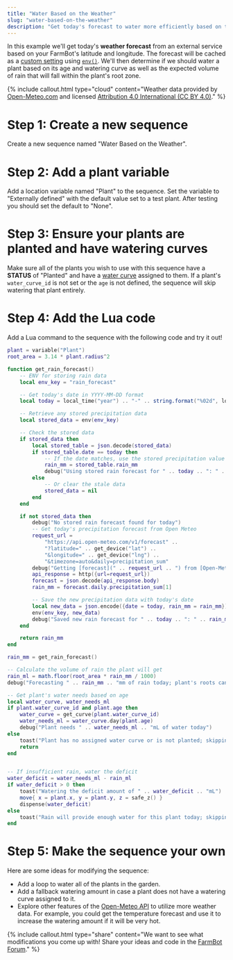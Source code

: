 ```yaml
---
title: "Water Based on the Weather"
slug: "water-based-on-the-weather"
description: "Get today's forecast to water more efficiently based on the weather and each plant's needs"
---
```


In this example we'll get today's **weather forecast** from an external service based on your FarmBot's latitude and longitude. The forecast will be cached as a [custom setting](https://software.farm.bot/docs/custom-settings) using [`env()`](../functions/configuration.md#envkey-value--envkey). We'll then determine if we should water a plant based on its age and watering curve as well as the expected volume of rain that will fall within the plant's root zone.

{%
include callout.html
type="cloud"
content="Weather data provided by [Open-Meteo.com](https://open-meteo.com) and licensed [Attribution 4.0 International (CC BY 4.0)](https://creativecommons.org/licenses/by/4.0/)."
%}

# Step 1: Create a new sequence

Create a new sequence named "Water Based on the Weather".

# Step 2: Add a plant variable

Add a location variable named "Plant" to the sequence. Set the variable to "Externally defined" with the default value set to a test plant. After testing you should set the default to "None".

# Step 3: Ensure your plants are planted and have watering curves

Make sure all of the plants you wish to use with this sequence have a **STATUS** of "Planted" and have a [water curve](https://software.farm.bot/docs/curves) assigned to them. If a plant's `water_curve_id` is not set or the `age` is not defined, the sequence will skip watering that plant entirely.

# Step 4: Add the Lua code

Add a Lua command to the sequence with the following code and try it out!

```lua
plant = variable("Plant")
root_area = 3.14 * plant.radius^2

function get_rain_forecast()
    -- ENV for storing rain data
    local env_key = "rain_forecast"

    -- Get today's date in YYYY-MM-DD format
    local today = local_time("year") .. "-" .. string.format("%02d", local_time("month")) .. "-" .. string.format("%02d", local_time("day"))

    -- Retrieve any stored precipitation data
    local stored_data = env(env_key)

    -- Check the stored data
    if stored_data then
        local stored_table = json.decode(stored_data)
        if stored_table.date == today then
            -- If the date matches, use the stored precipitation value
            rain_mm = stored_table.rain_mm
            debug("Using stored rain forecast for " .. today .. ": " .. rain_mm .. "mm")
        else
            -- Or clear the stale data
            stored_data = nil
        end
    end

    if not stored_data then
        debug("No stored rain forecast found for today")
        -- Get today's precipitation forecast from Open Meteo
        request_url =
            "https://api.open-meteo.com/v1/forecast" ..
            "?latitude=" .. get_device("lat") ..
            "&longitude=" .. get_device("lng") ..
            "&timezone=auto&daily=precipitation_sum"
        debug("Getting [forecast](" .. request_url .. ") from [Open-Meteo](https://open-meteo.com/) ([CC BY 4.0](https://creativecommons.org/licenses/by/4.0/))")
        api_response = http({url=request_url})
        forecast = json.decode(api_response.body)
        rain_mm = forecast.daily.precipitation_sum[1]

        -- Save the new precipitation data with today's date
        local new_data = json.encode({date = today, rain_mm = rain_mm})
        env(env_key, new_data)
        debug("Saved new rain forecast for " .. today .. ": " .. rain_mm .. "mm")
    end

    return rain_mm
end

rain_mm = get_rain_forecast()

-- Calculate the volume of rain the plant will get
rain_ml = math.floor(root_area * rain_mm / 1000)
debug("Forecasting " .. rain_mm .. "mm of rain today; plant's roots can expect " .. rain_ml .. "mL")

-- Get plant's water needs based on age
local water_curve, water_needs_ml
if plant.water_curve_id and plant.age then
    water_curve = get_curve(plant.water_curve_id)
    water_needs_ml = water_curve.day(plant.age)
    debug("Plant needs " .. water_needs_ml .. "mL of water today")
else
    toast("Plant has no assigned water curve or is not planted; skipping", "warn")
    return
end


-- If insufficient rain, water the deficit
water_deficit = water_needs_ml - rain_ml
if water_deficit > 0 then
    toast("Watering the deficit amount of " .. water_deficit .. "mL")
    move{ x = plant.x, y = plant.y, z = safe_z() }
    dispense(water_deficit)
else
    toast("Rain will provide enough water for this plant today; skipping")
end
```

# Step 5: Make the sequence your own

Here are some ideas for modifying the sequence:

- Add a loop to water all of the plants in the garden.
- Add a fallback watering amount in case a plant does not have a watering curve assigned to it.
- Explore other features of the [Open-Meteo API](https://open-meteo.com) to utilize more weather data. For example, you could get the temperature forecast and use it to increase the watering amount if it will be very hot.


{%
include callout.html
type="share"
content="We want to see what modifications you come up with! Share your ideas and code in the [FarmBot Forum](https://forum.farmbot.org/)."
%}
